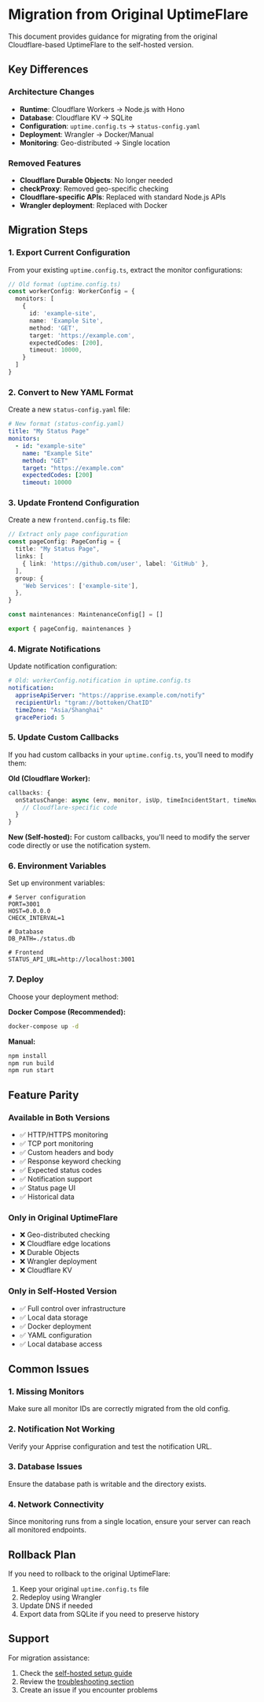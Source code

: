 # Migration from Original UptimeFlare

This document provides guidance for migrating from the original Cloudflare-based UptimeFlare to the self-hosted version.

## Key Differences

### Architecture Changes
- **Runtime**: Cloudflare Workers → Node.js with Hono
- **Database**: Cloudflare KV → SQLite
- **Configuration**: `uptime.config.ts` → `status-config.yaml`
- **Deployment**: Wrangler → Docker/Manual
- **Monitoring**: Geo-distributed → Single location

### Removed Features
- **Cloudflare Durable Objects**: No longer needed
- **checkProxy**: Removed geo-specific checking
- **Cloudflare-specific APIs**: Replaced with standard Node.js APIs
- **Wrangler deployment**: Replaced with Docker

## Migration Steps

### 1. Export Current Configuration

From your existing `uptime.config.ts`, extract the monitor configurations:

```typescript
// Old format (uptime.config.ts)
const workerConfig: WorkerConfig = {
  monitors: [
    {
      id: 'example-site',
      name: 'Example Site',
      method: 'GET',
      target: 'https://example.com',
      expectedCodes: [200],
      timeout: 10000,
    }
  ]
}
```

### 2. Convert to New YAML Format

Create a new `status-config.yaml` file:

```yaml
# New format (status-config.yaml)
title: "My Status Page"
monitors:
  - id: "example-site"
    name: "Example Site"
    method: "GET"
    target: "https://example.com"
    expectedCodes: [200]
    timeout: 10000
```

### 3. Update Frontend Configuration

Create a new `frontend.config.ts` file:

```typescript
// Extract only page configuration
const pageConfig: PageConfig = {
  title: "My Status Page",
  links: [
    { link: 'https://github.com/user', label: 'GitHub' },
  ],
  group: {
    'Web Services': ['example-site'],
  },
}

const maintenances: MaintenanceConfig[] = []

export { pageConfig, maintenances }
```

### 4. Migrate Notifications

Update notification configuration:

```yaml
# Old: workerConfig.notification in uptime.config.ts
notification:
  appriseApiServer: "https://apprise.example.com/notify"
  recipientUrl: "tgram://bottoken/ChatID"
  timeZone: "Asia/Shanghai"
  gracePeriod: 5
```

### 5. Update Custom Callbacks

If you had custom callbacks in your `uptime.config.ts`, you'll need to modify them:

**Old (Cloudflare Worker):**
```typescript
callbacks: {
  onStatusChange: async (env, monitor, isUp, timeIncidentStart, timeNow, reason) => {
    // Cloudflare-specific code
  }
}
```

**New (Self-hosted):**
For custom callbacks, you'll need to modify the server code directly or use the notification system.

### 6. Environment Variables

Set up environment variables:

```env
# Server configuration
PORT=3001
HOST=0.0.0.0
CHECK_INTERVAL=1

# Database
DB_PATH=./status.db

# Frontend
STATUS_API_URL=http://localhost:3001
```

### 7. Deploy

Choose your deployment method:

**Docker Compose (Recommended):**
```bash
docker-compose up -d
```

**Manual:**
```bash
npm install
npm run build
npm run start
```

## Feature Parity

### Available in Both Versions
- ✅ HTTP/HTTPS monitoring
- ✅ TCP port monitoring
- ✅ Custom headers and body
- ✅ Response keyword checking
- ✅ Expected status codes
- ✅ Notification support
- ✅ Status page UI
- ✅ Historical data

### Only in Original UptimeFlare
- ❌ Geo-distributed checking
- ❌ Cloudflare edge locations
- ❌ Durable Objects
- ❌ Wrangler deployment
- ❌ Cloudflare KV

### Only in Self-Hosted Version
- ✅ Full control over infrastructure
- ✅ Local data storage
- ✅ Docker deployment
- ✅ YAML configuration
- ✅ Local database access

## Common Issues

### 1. Missing Monitors
Make sure all monitor IDs are correctly migrated from the old config.

### 2. Notification Not Working
Verify your Apprise configuration and test the notification URL.

### 3. Database Issues
Ensure the database path is writable and the directory exists.

### 4. Network Connectivity
Since monitoring runs from a single location, ensure your server can reach all monitored endpoints.

## Rollback Plan

If you need to rollback to the original UptimeFlare:

1. Keep your original `uptime.config.ts` file
2. Redeploy using Wrangler
3. Update DNS if needed
4. Export data from SQLite if you need to preserve history

## Support

For migration assistance:
1. Check the [self-hosted setup guide](README_SELFHOSTED.md)
2. Review the [troubleshooting section](README_SELFHOSTED.md#troubleshooting)
3. Create an issue if you encounter problems